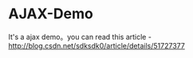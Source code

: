 # AJAX-Demo
It's a ajax demo。you can read this  article  -http://blog.csdn.net/sdksdk0/article/details/51727377  
